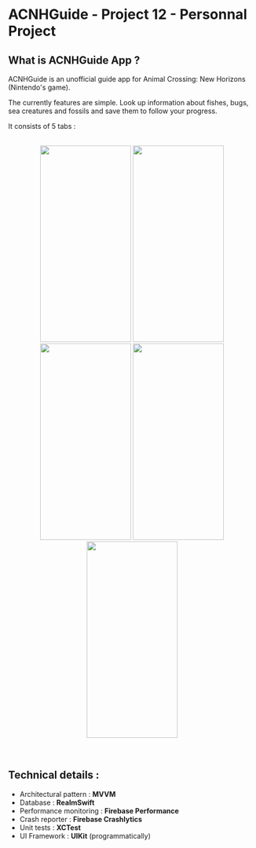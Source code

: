 # ACNHGuide - Project 12 - Personnal Project

## What is ACNHGuide App ?

ACNHGuide is an unofficial guide app for Animal Crossing: New Horizons (Nintendo's game).

The currently features are simple. Look up information about fishes, bugs, sea creatures and fossils and save them to follow your progress.

It consists of 5 tabs :
<br />
<br />
<div align="center">
  <img width="185" height="400" src="https://github.com/MiPayan/ACNHGuide-Remaked-UIKit/assets/71004452/cff52b0d-44a1-46ea-8e8b-088b74b62503">
  <img width="185" height="400" src="https://github.com/MiPayan/ACNHGuide-Remaked-UIKit/assets/71004452/a59ecb90-cb3c-4e21-9fae-0b40c1bd0745">
  <img width="185" height="400" src="https://github.com/MiPayan/ACNHGuide-Remaked-UIKit/assets/71004452/a4a02053-e4fc-4b09-89fc-78d2456071c6">
  <img width="185" height="400" src="https://github.com/MiPayan/ACNHGuide-Remaked-UIKit/assets/71004452/f70afd8a-52f3-4e79-bd09-20bd240df0fe">
  <img width="185" height="400" src="https://github.com/MiPayan/ACNHGuide-Remaked-UIKit/assets/71004452/77a6048d-c16f-4abb-b461-9c6e54018218">
</div>
<br />
<br />

## Technical details :
- Architectural pattern : <b>MVVM</b>
- Database : <b>RealmSwift</b>
- Performance monitoring : <b>Firebase Performance</b>
- Crash reporter : <b>Firebase Crashlytics</b>
- Unit tests : <b>XCTest</b>
- UI Framework : <b>UIKit</b> (programmatically)

